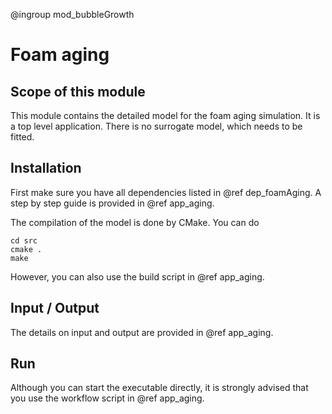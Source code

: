 @ingroup mod_bubbleGrowth

Foam aging
==========

## Scope of this module

This module contains the detailed model for the foam aging simulation. It is a top level application. There is no surrogate model, which needs to be fitted.

## Installation

First make sure you have all dependencies listed in @ref dep_foamAging. A step by step guide is provided in @ref app_aging.

The compilation of the model is done by CMake. You can do
```
cd src
cmake .
make
```
However, you can also use the build script in @ref app_aging.

## Input / Output

The details on input and output are provided in @ref app_aging.

## Run

Although you can start the executable directly, it is strongly advised that you use the workflow script in @ref app_aging.
